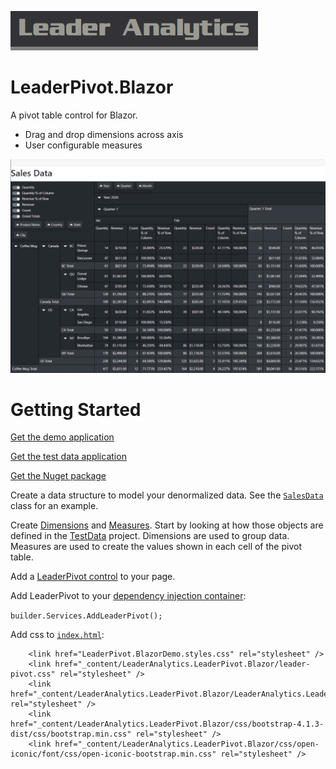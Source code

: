 ![Leader Analytics](./logo.png)

# LeaderPivot.Blazor

A pivot table control for Blazor.

* Drag and drop dimensions across axis
* User configurable measures

![Leader Analytics pivot table control](./screencap.png) 

# Getting Started

[Get the demo application](https://github.com/leaderanalytics/LeaderPivot.BlazorDemo)

[Get the test data application](https://github.com/leaderanalytics/LeaderPivot.TestData)

[Get the Nuget package](https://www.nuget.org/packages/LeaderAnalytics.LeaderPivot.Blazor/)

Create a data structure to model your denormalized data.  See the [`SalesData`](https://github.com/leaderanalytics/LeaderPivot.TestData/blob/main/LeaderPivot.TestData/SalesData.cs) class for an example.

Create [Dimensions](https://github.com/leaderanalytics/LeaderPivot/blob/main/LeaderPivot/Dimension.cs) and [Measures](https://github.com/leaderanalytics/LeaderPivot/blob/main/LeaderPivot/Measure.cs).  Start by looking at how those objects are defined in the [TestData](https://github.com/leaderanalytics/LeaderPivot.TestData/blob/main/LeaderPivot.TestData/SalesData.cs) project.  Dimensions are used to group data.  Measures are used to create the values shown in each cell of the pivot table.

Add a [LeaderPivot control](https://github.com/leaderanalytics/LeaderPivot.BlazorDemo/blob/main/LeaderPivot.BlazorDemo/Pages/LeaderPivotDemo.razor) to your page.  

Add LeaderPivot to your [dependency injection container](https://github.com/leaderanalytics/LeaderPivot.BlazorDemo/blob/main/LeaderPivot.BlazorDemo/Program.cs):

`builder.Services.AddLeaderPivot();`

Add css to [`index.html`](https://github.com/leaderanalytics/LeaderPivot.BlazorDemo/blob/main/LeaderPivot.BlazorDemo/wwwroot/index.html):

    
        <link href="LeaderPivot.BlazorDemo.styles.css" rel="stylesheet" />
        <link href="_content/LeaderAnalytics.LeaderPivot.Blazor/leader-pivot.css" rel="stylesheet" />
        <link href="_content/LeaderAnalytics.LeaderPivot.Blazor/LeaderAnalytics.LeaderPivot.Blazor.bundle.scp.css" rel="stylesheet" />
        <link href="_content/LeaderAnalytics.LeaderPivot.Blazor/css/bootstrap-4.1.3-dist/css/bootstrap.min.css" rel="stylesheet" />
        <link href="_content/LeaderAnalytics.LeaderPivot.Blazor/css/open-iconic/font/css/open-iconic-bootstrap.min.css" rel="stylesheet" />
    